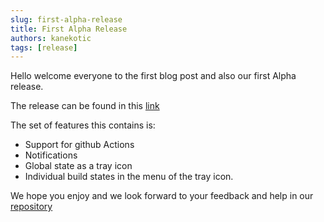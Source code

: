 ```yaml
---
slug: first-alpha-release
title: First Alpha Release
authors: kanekotic
tags: [release]
---
```


Hello welcome everyone to the first blog post and also our first Alpha release. 

The release can be found in this [link](https://github.com/kanekotic/flagbear/releases/tag/v1.0.2)

The set of features this contains is:
- Support for github Actions
- Notifications
- Global state as a tray icon
- Individual build states in the menu of the tray icon.

We hope you enjoy and we look forward to your feedback and help in our [repository](https://github.com/kanekotic/flagbear)